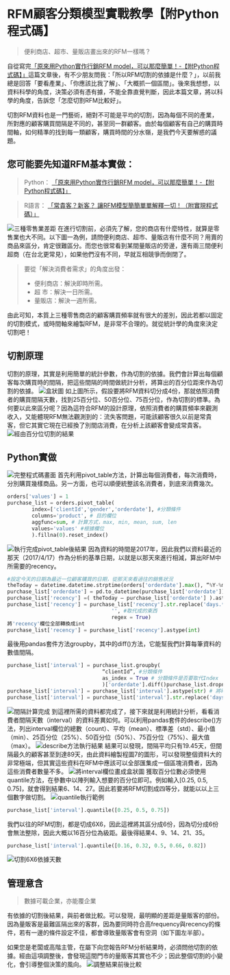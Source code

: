 # RFM顧客分類模型實戰教學【附Python程式碼】

> 便利商店、超市、量販店畫出來的RFM一樣嗎？

自從寫完[「原來用Python實作行銷RFM model，可以那麼簡單！-【附Python程式碼】」]()這篇文章後，有不少朋友問我：「所以RFM切割的依據是什麼？」，以前我總是回答「要看產業」、「你應該比我了解」、「大概抓一個區間」。後來我想想，以資料科學的角度，決策必須有憑有據，不能全靠直覺判斷，因此本篇文章，將以科學的角度，告訴您「怎麼切割RFM比較好」。

切割RFM資料也是一門藝術，絕對不可能是平均的切割，因為每個不同的產業，所對應的顧客購買間隔是不同的，甚至同一群顧客。由於每個顧客有自己的購買時間軸，如何精準的找到每一類顧客，購買時間的分水嶺，是我們今天要解惑的議題。

## 您可能要先知道RFM基本實做：
> Python：
> [「原來用Python實作行銷RFM model，可以那麼簡單！-【附Python程式碼】」]()

> R語言：
> [「常貴客？新客？ 讓RFM模型簡簡單單解釋一切！（附實現程式碼）」]()

![三種零售業差距](https://i.imgur.com/W326NcS.png)
在進行切割前，必須先了解，您的商店有什麼特性，就算是零售業也大不同。以下圖一為例，請問便利商店、超市、量販店有什麼不同？用賣的商品來區分，肯定很難區分。而您也很常看到某間量販店的旁邊，還有兩三間便利超商（在台北更常見），如果他們沒有不同，早就互相競爭而倒閉了。

> 要從「解決消費者需求」的角度出發：
> * 便利商店：解決即時所需。
> * 超 市：解決一日所需。
> * 量販店：解決一週所需。

由此可知，本質上三種零售商店的顧客購買頻率就有很大的差別，因此若都以固定的切割模式，或時間軸來繪製RFM，是非常不合理的。就從統計學的角度來決定切割吧！

## 切割原理
切割的原理，其實是利用簡單的統計參數，作為切割的依據。我們會計算出每個顧客每次購買時的間隔，把這些間隔的時間做統計分析，將算出的百分位距來作為切割的依據。
![盒狀圖](https://i.imgur.com/n8P5CRg.png)
如上圖所示，假設要將RFM資料切分成4份，那就依照消費者的購買間隔天數，找到25百分位、50百分位、75百分位，作為切割的標準。為何要以此來區分呢？因為這符合RFM的設計原理，依照消費者的購買頻率來觀測收入，又能體現RFM無法觀測到的：流失客問題，可能該顧客很久以前是常貴客，但它其實它現在已經換了別間店消費，在分析上該顧客會變成常貴客。
![經由百分位切割的結果](https://i.imgur.com/Y43tefO.png)

## Python實做
![完整程式碼畫面](https://i.imgur.com/YXSCmKj.png)
首先利用pivot_table方法，計算出每個消費者，每次消費時，分別購買幾樣商品。另一方面，也可以順便統整該名消費者，到底來消費幾次。
```python
orders['values'] = 1
purchase_list = orders.pivot_table(
        index=['clientId','gender','orderdate'], #分類條件
        columns='product', # 目的欄位
        aggfunc=sum, # 計算方式，max, min, mean, sum, len
        values='values' #根據欄位
        ).fillna(0).reset_index()
```
![執行完成pivot_table後結果](https://i.imgur.com/fWTM0qK.png)
因為資料的時間是2017年，因此我們以資料最近的那天（2017/4/17）作為分析的基準日期，以就是以那天來進行相減，算出RFM中所需要的recency。
```python
#設定今天的日期為最近一位顧客購買的日期，從那天來看過往的銷售狀況
theToday = datetime.datetime.strptime(orders['orderdate'].max(), “%Y-%m-%d”)# 將購買清單資料中'orderdate'的欄位，全部轉換成datetime格式
purchase_list['orderdate'] = pd.to_datetime(purchase_list['orderdate'])# 計算消費者至今再次購買與上次購買產品的時間差'
purchase_list['recency'] =( theToday — purchase_list['orderdate'] ).astype(str)# 將'recency'欄位中的days去除
purchase_list['recency'] = purchase_list['recency'].str.replace('days.*', #想取代的東西
                                  '', #取代成的東西
                                  regex = True)
將'recency'欄位全部轉換成int
purchase_list['recency'] = purchase_list['recency'].astype(int)
```
最後用pandas套件方法groupby，其中的diff()方法，它能幫我們計算每筆資料的數值間隔。
```python
purchase_list['interval'] = purchase_list.groupby(
                               “clientId”, #分類條件
                               as_index = True # 分類條件是否要取代Index
                               )['orderdate'].diff()purchase_list.dropna(inplace = True)#刪除第一次來本店的資料
purchase_list['interval'] = purchase_list['interval'].astype(str) # 將時間資料轉成字串
purchase_list['interval'] = purchase_list['interval'].str.replace('days.*', '').astype(int) #將欄位中的days去除
```
![間隔計算完成](https://i.imgur.com/bTUEY1s.png)
到這裡所需的資料都完成了，接下來就是利用統計分析，看看消費者間隔天數（interval）的資料差異如何。可以利用pandas套件的describe()方法，列出interval欄位的總數（count）、平均（mean）、標準差（std）、最小值（min）、25百分位（25%）、50百分位（50%）、75百分位（75%）、最大值（max）。
![describe方法執行結果](https://i.imgur.com/ro3xkLx.png)
結果可以發現，間隔平均只有19.45天，但間隔最久的顧客甚至到達89天，由此資料繪製程圖7的圖形，可以發現整個資料大的非常極端，但其實這些資料在RFM中應該可以全部匯集成一個區塊消費者，因為這些消費者數量不多。
![將interval欄位畫成盒狀圖](https://i.imgur.com/NtV9RMv.png)
獲取百分位數必須使用quantile方法，在參數中以陣列輸入想要的百分位即可。例如輸入[0.25, 0.5, 0.75]，就會得到結果6、14、27。因此若要將RFM切割成四等分，就能以以上三個數字做切割。
![quantile執行範例](https://i.imgur.com/2Px564k.png)
```python
purchase_list['interval'].quantile([0.25, 0.5, 0.75])
```
我們以往的RFM切割，都是切成6X6，因此這裡將其區分成6份，因為切分成6份會無法整除，因此大概以16百分位為級距。最後得結果4、9、14、21、35。
```python
purchase_list['interval'].quantile([0.16, 0.32, 0.5, 0.66, 0.82])
```
![切割6X6依據天數](https://i.imgur.com/ezhDQdF.png)

## 管理意含
> 數據可載企業，亦能覆企業

有依據的切割後結果，與前者做比較。可以發現，最明顯的差距是量販客的部份。因為量販客是最難區隔出來的客群，因為要同時符合高frequency與recency的條件，若有一邊的條件設定不佳，都會導致量販客會有空洞（如下圖左半部）。

如果您是老闆或高階主管，在屬下向您報告RFM分析結果時，必須問他切割的依據。經由這項調整後，會發現這間門市的量販客其實也不少；因此整個切割的小變化，會引導整個決策的風向。
![調整結果前後比較](https://i.imgur.com/TKZmvQv.png)

